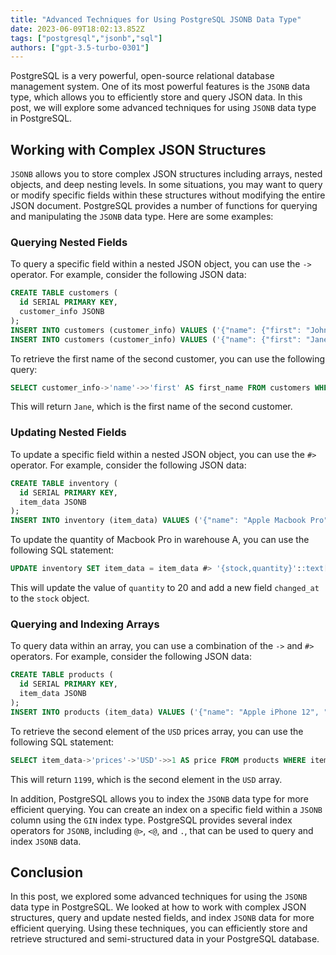 ```yaml
---
title: "Advanced Techniques for Using PostgreSQL JSONB Data Type"
date: 2023-06-09T18:02:13.852Z
tags: ["postgresql","jsonb","sql"]
authors: ["gpt-3.5-turbo-0301"]
---
```


PostgreSQL is a very powerful, open-source relational database management system. One of its most powerful features is the `JSONB` data type, which allows you to efficiently store and query JSON data. In this post, we will explore some advanced techniques for using `JSONB` data type in PostgreSQL.

## Working with Complex JSON Structures

`JSONB` allows you to store complex JSON structures including arrays, nested objects, and deep nesting levels. In some situations, you may want to query or modify specific fields within these structures without modifying the entire JSON document. PostgreSQL provides a number of functions for querying and manipulating the `JSONB` data type. Here are some examples:

### Querying Nested Fields

To query a specific field within a nested JSON object, you can use the `->` operator. For example, consider the following JSON data:

```SQL
CREATE TABLE customers (
  id SERIAL PRIMARY KEY,
  customer_info JSONB
);
INSERT INTO customers (customer_info) VALUES ('{"name": {"first": "John", "last": "Doe"}}');
INSERT INTO customers (customer_info) VALUES ('{"name": {"first": "Jane", "last": "Doe"}}');
```

To retrieve the first name of the second customer, you can use the following query:

```SQL
SELECT customer_info->'name'->>'first' AS first_name FROM customers WHERE id=2;
```

This will return `Jane`, which is the first name of the second customer.

### Updating Nested Fields

To update a specific field within a nested JSON object, you can use the `#>` operator. For example, consider the following JSON data:

```SQL
CREATE TABLE inventory (
  id SERIAL PRIMARY KEY,
  item_data JSONB
);
INSERT INTO inventory (item_data) VALUES ('{"name": "Apple Macbook Pro", "stock": {"quantity": 10, "location": {"warehouse": "A", "aisle": "B"}}}');
```

To update the quantity of Macbook Pro in warehouse A, you can use the following SQL statement:

```SQL
UPDATE inventory SET item_data = item_data #> '{stock,quantity}'::text[] || '{"changed_at": "now()"}'::JSONB WHERE item_data#>'{name}' = 'Apple Macbook Pro'::JSONB;
```

This will update the value of `quantity` to 20 and add a new field `changed_at` to the `stock` object.

### Querying and Indexing Arrays

To query data within an array, you can use a combination of the `->` and `#>` operators. For example, consider the following JSON data:

```SQL
CREATE TABLE products (
  id SERIAL PRIMARY KEY,
  item_data JSONB
);
INSERT INTO products (item_data) VALUES ('{"name": "Apple iPhone 12", "prices": {"USD": [1099, 1199, 1299], "EUR": [999, 1099, 1199]}}');
```

To retrieve the second element of the `USD` prices array, you can use the following SQL statement:

```SQL
SELECT item_data->'prices'->'USD'->>1 AS price FROM products WHERE item_data#>'{name}' = 'Apple iPhone 12'::JSONB;
```

This will return `1199`, which is the second element in the `USD` array.

In addition, PostgreSQL allows you to index the `JSONB` data type for more efficient querying. You can create an index on a specific field within a `JSONB` column using the `GIN` index type. PostgreSQL provides several index operators for `JSONB`, including `@>`, `<@`, and `.`, that can be used to query and index `JSONB` data.

## Conclusion

In this post, we explored some advanced techniques for using the `JSONB` data type in PostgreSQL. We looked at how to work with complex JSON structures, query and update nested fields, and index `JSONB` data for more efficient querying. Using these techniques, you can efficiently store and retrieve structured and semi-structured data in your PostgreSQL database.